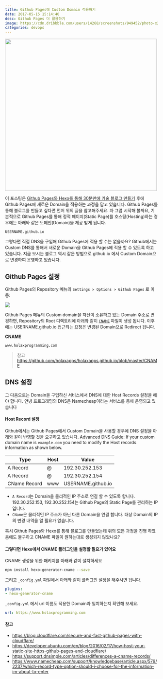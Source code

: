 ```yaml
---
title: Github Pages에 Custom Domain 적용하기
date: 2017-05-15 15:14:40
desc: Github Pages 더 활용하기
image: https://cdn.dribbble.com/users/14268/screenshots/949452/photo-x2.png
categories: devops
---
```


<img src='https://cdn.dribbble.com/users/14268/screenshots/949452/photo-x2.png' width='500'>

이 포스팅은 [Github Pages와 Hexo를 통해 30분만에 기술 블로그 만들기](http://holaxprogramming.com/2017/04/16/github-page-and-hexo/) 후에 Github Pages에 새로운 Domain을 적용하는 과정을 담고 있습니다. Github Pages를 통해 블로그를 만들고 싶다면 먼저 위의 글을 참고해주세요. 자 그럼 시작해 볼까요, 기본적으로 Github Pages를 통해 정적 페이지(Static Page)를 호스팅(Hosting)하는 경우에는 아래와 같은 도메인(Domain)을 제공 받게 됩니다.

```
USERNAME.github.io
```

그렇다면 직접 DNS을 구입해 Github Pages에 적용 할 수는 없을까요? Github에서는 Custom DNS를 통해서 새로운 Domain을 Github Pages에 적용 할 수 있도록 하고 있습니다. 지금 보시는 블로그 역시 같은 방법으로 github.io 에서 Custom Domain으로 변경하여 운영하고 있습니다.

## Github Pages 설정

Github Pages의 Repository 메뉴의 `Settings > Options > Github Pages` 로 이동:

<img src='http://image.toast.com/aaaaahq/git-page-ssl.png' />

Github Pages 메뉴의 Custom domain을 자신이 소유하고 있는 Domain 주소로 변경하면, Repository의 Root 디렉토리에 아래와 같이 [`CNAME`](https://en.wikipedia.org/wiki/CNAME_record) 파일이 생성 됩니다. 이후에는 USERNAME.github.io 접근되는 요청은 변경된 Domain으로 Redirect 됩니다.

**CNAME**
```
www.holaxprogramming.com
```

> 참고
https://github.com/holaxapps/holaxapps.github.io/blob/master/CNAME

## DNS 설정

그 다음으로는 Domain을 구입하신 서비스에서 DNS에 대한 Host Records 설정을 해야 합니다. 안녕 프로그래밍의 DNS은 Namecheap이라는 서비스를 통해 운영되고 있습니다

#### Host Record 설정

Github에서는 Github Pages에서 Custom Domain을 사용할 경우에 DNS 설정을 아래와 같이 반영할 것을 요구하고 있습니다. Advanced DNS Guide: If your custom domain name is `example.com` you need to modify the Host records information as shown below.

Type | Host | Value
--|--|--
A Record | @ | 192.30.252.153
A Record | @ | 192.30.252.154
CName Record | www | USERNAME.github.io

- `A Record`는 Domain을 물리적인 IP 주소로 연결 할 수 있도록 합니다. 192.30.252.153, 192.30.252.154는 Github Page의 Static Page를 관리하는 IP입니다.
- `CName`은 물리적인 IP 주소가 아닌 다른 Domain을 연결 합니다. 대상 Domain의 IP의 변경 내역을 알 필요가 없습니다.

<div class='tip'>
혹시 Github Pages와 Hexo를 통해 블로그를 만들었는데 위의 모든 과정을 진행 하였음에도 불구하고 CNAME 파일이 원하는대로 생성되지 않았나요?
</div>

#### 그렇다면 Hexo에서 CNAME 플러그인을 설정할 필요가 있어요

CNAME 생성을 위한 패키지를 아래와 같이 설치하세요

```bash
npm install hexo-generator-cname --save
```

그리고 `_config.yml` 파일에서 아래와 같이 플러그인 설정을 해주시면 됩니다.

```yml
plugins:
- hexo-generator-cname
```

`_config.yml` 에서 url 이름도 적용한 Domain과 일치하는지 확인해 보세요.

```yml
url: https://www.holaxprogramming.com
```

#### 참고

- https://blog.cloudflare.com/secure-and-fast-github-pages-with-cloudflare/
- https://developer.ubuntu.com/en/blog/2016/02/17/how-host-your-static-site-https-github-pages-and-cloudflare/
- https://support.dnsimple.com/articles/differences-a-cname-records/
- https://www.namecheap.com/support/knowledgebase/article.aspx/579/2237/which-record-type-option-should-i-choose-for-the-information-im-about-to-enter
